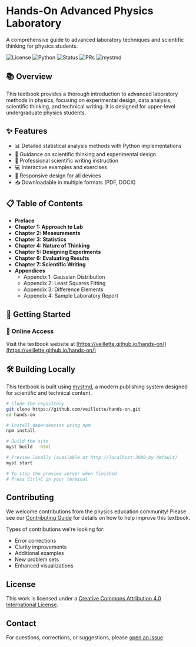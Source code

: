 # Hands-On Advanced Physics Laboratory

A comprehensive guide to advanced laboratory techniques and scientific thinking for physics students.

![License](https://img.shields.io/badge/License-CC--BY--4.0-green)
![Python](https://img.shields.io/badge/Python-3.12%2B-blue)
![Status](https://img.shields.io/badge/Status-Active-brightgreen)
![PRs](https://img.shields.io/badge/PRs-Welcome-brightgreen)
![mystmd](https://img.shields.io/badge/Built%20with-mystmd-8A2BE2)

## 📚 Overview

This textbook provides a thorough introduction to advanced laboratory methods in physics, focusing on experimental design, data analysis, scientific thinking, and technical writing. It is designed for upper-level undergraduate physics students.

## ✨ Features

- 📊 Detailed statistical analysis methods with Python implementations
- 🧠 Guidance on scientific thinking and experimental design
- 📝 Professional scientific writing instruction
- 💻 Interactive examples and exercises
- 📱 Responsive design for all devices
- 📥 Downloadable in multiple formats (PDF, DOCX)

## 📋 Table of Contents

- **Preface**
- **Chapter 1: Approach to Lab**
- **Chapter 2: Measurements**
- **Chapter 3: Statistics**
- **Chapter 4: Nature of Thinking**
- **Chapter 5: Designing Experiments**
- **Chapter 6: Evaluating Results**
- **Chapter 7: Scientific Writing**
- **Appendices**
  - Appendix 1: Gaussian Distribution
  - Appendix 2: Least Squares Fitting
  - Appendix 3: Difference Elements
  - Appendix 4: Sample Laboratory Report

## 🚀 Getting Started

### 📱 Online Access

Visit the textbook website at [https://veillette.github.io/hands-on/](https://veillette.github.io/hands-on/)

## 🛠️ Building Locally

This textbook is built using [mystmd](https://mystmd.org/), a modern publishing system designed for scientific and technical content.

``` bash
# Clone the repository
git clone https://github.com/veillette/hands-on.git
cd hands-on

# Install dependencies using npm
npm install

# Build the site
myst build --html

# Preview locally (available at http://localhost:3000 by default)
myst start

# To stop the preview server when finished
# Press Ctrl+C in your terminal

```

## Contributing

We welcome contributions from the physics education community! Please see our [Contributing Guide](CONTRIBUTING.md) for details on how to help improve this textbook.

Types of contributions we're looking for:
- Error corrections
- Clarity improvements
- Additional examples
- New problem sets
- Enhanced visualizations

## License

This work is licensed under a [Creative Commons Attribution 4.0 International License](LICENSE).

## Contact

For questions, corrections, or suggestions, please [open an issue](https://github.com/veillette/hands-on/issues/new)
